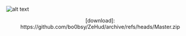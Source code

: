 ![alt text](https://i.imgur.com/5pTYyjy.jpg)
<p align="center">
    [download]: https://github.com/bo0bsy/ZeHud/archive/refs/heads/Master.zip
</p>
